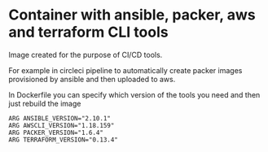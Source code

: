 # Container with ansible, packer, aws and terraform CLI tools
Image created for the purpose of CI/CD tools. 

For example in circleci pipeline to automatically create packer images provisioned by ansible and then uploaded to aws.

In Dockerfile you can specify which version of the tools you need and then just rebuild the image

```
ARG ANSIBLE_VERSION="2.10.1"
ARG AWSCLI_VERSION="1.18.159"
ARG PACKER_VERSION="1.6.4"
ARG TERRAFORM_VERSION="0.13.4"
```
